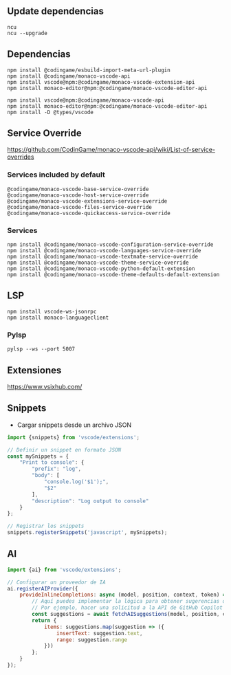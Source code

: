 ## Update dependencias

````
ncu
ncu --upgrade
````

## Dependencias

````
npm install @codingame/esbuild-import-meta-url-plugin
npm install @codingame/monaco-vscode-api
npm install vscode@npm:@codingame/monaco-vscode-extension-api
npm install monaco-editor@npm:@codingame/monaco-vscode-editor-api

npm install vscode@npm:@codingame/monaco-vscode-api
npm install monaco-editor@npm:@codingame/monaco-vscode-editor-api
npm install -D @types/vscode

````

## Service Override

https://github.com/CodinGame/monaco-vscode-api/wiki/List-of-service-overrides

### Services included by default

````
@codingame/monaco-vscode-base-service-override
@codingame/monaco-vscode-host-service-override
@codingame/monaco-vscode-extensions-service-override
@codingame/monaco-vscode-files-service-override
@codingame/monaco-vscode-quickaccess-service-override
````

### Services

````
npm install @codingame/monaco-vscode-configuration-service-override
npm install @codingame/monaco-vscode-languages-service-override
npm install @codingame/monaco-vscode-textmate-service-override
npm install @codingame/monaco-vscode-theme-service-override
npm install @codingame/monaco-vscode-python-default-extension
npm install @codingame/monaco-vscode-theme-defaults-default-extension
````

## LSP

````
npm install vscode-ws-jsonrpc
npm install monaco-languageclient

````

### Pylsp

````
pylsp --ws --port 5007
````

## Extensiones

https://www.vsixhub.com/

## Snippets

- Cargar snippets desde un archivo JSON

````javascript
import {snippets} from 'vscode/extensions';

// Definir un snippet en formato JSON
const mySnippets = {
    "Print to console": {
        "prefix": "log",
        "body": [
            "console.log('$1');",
            "$2"
        ],
        "description": "Log output to console"
    }
};

// Registrar los snippets
snippets.registerSnippets('javascript', mySnippets);
````

## AI

````javascript
import {ai} from 'vscode/extensions';

// Configurar un proveedor de IA
ai.registerAIProvider({
    provideInlineCompletions: async (model, position, context, token) => {
        // Aquí puedes implementar la lógica para obtener sugerencias de IA
        // Por ejemplo, hacer una solicitud a la API de GitHub Copilot o OpenAI Codex
        const suggestions = await fetchAISuggestions(model, position, context);
        return {
            items: suggestions.map(suggestion => ({
                insertText: suggestion.text,
                range: suggestion.range
            }))
        };
    }
});
````